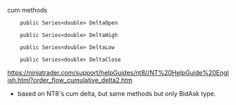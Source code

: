 cum methods

		public Series<double> DeltaOpen

		public Series<double> DeltaHigh

		public Series<double> DeltaLow

		public Series<double> DeltaClose
		
https://ninjatrader.com/support/helpGuides/nt8//NT%20HelpGuide%20English.html?order_flow_cumulative_delta2.htm
- based on NT8's cum delta, but same methods but only BidAsk type.